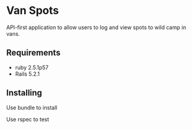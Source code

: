 # Van Spots
API-first application to allow users to log and view spots to wild camp in vans.

## Requirements

* ruby 2.5.1p57 
* Rails 5.2.1

## Installing

Use bundle to install

Use rspec to test